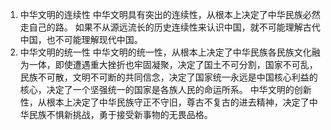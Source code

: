 
1. 中华文明的连续性
	中华文明具有突出的连续性，从根本上决定了中华民族必然走自己的路。
	如果不从源远流长的历史连续性来认识中国，就不可能理解古代中国，也不可能理解现代中国。
2. 中华文明的统一性
	中华文明的统一性，从根本上决定了中华民族各民族文化融为一体，即使遭遇重大挫折也牢固凝聚，决定了国土不可分割，国家不可乱，民族不可散，文明不可断的共同信念，决定了国家统一永远是中国核心利益的核心，决定了一个坚强统一的国家是各族人民的命运所系。
	中华文明的创新性，从根本上决定了中华民族守正不守旧，尊古不复古的进去精神，决定了中华民族不惧新挑战，勇于接受新事物的无畏品格。
	
	